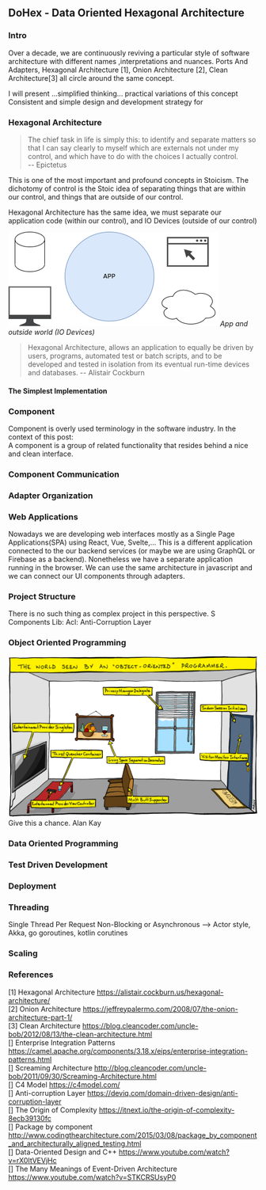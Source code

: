 ## DoHex - Data Oriented Hexagonal Architecture 

### Intro

Over a decade, we are continuously reviving a particular style of software architecture with different names ,interpretations and nuances. Ports And Adapters, Hexagonal Architecture [1], Onion Architecture [2], Clean Architecture[3] all circle around the same concept.  
 
I will present ...simplified thinking... practical variations of this concept
Consistent and simple design and development strategy for 
 
### Hexagonal Architecture  

> The chief task in life is simply this: to identify and separate matters so that I can say clearly to myself which are externals not under my control, and which have to do with the choices I actually control.  
> -- Epictetus

This is one of the most important and profound concepts in Stoicism. The dichotomy of control is the Stoic idea of separating things that are within our control, and things that are outside of our control.   

Hexagonal Architecture has the same idea, we must separate our application code (within our control), and IO Devices (outside of our control)  

![enter image description here](https://raw.githubusercontent.com/alicemunsal/dohex/master/diagrams/1-App.png)
*App and outside world (IO Devices)*  
  
> Hexagonal Architecture, allows an application to equally be driven by users, programs, automated test or batch scripts, and to be developed and tested in isolation from its eventual run-time devices and databases.
> -- Alistair Cockburn  

#### The Simplest Implementation


### Component 

Component is overly used terminology in the software industry. In the context of this post:  
A component is a group of related functionality that resides behind a nice and clean interface. 



### Component Communication

### Adapter Organization

### Web Applications

Nowadays we are developing web interfaces mostly as a Single Page Applications(SPA) using React, Vue, Svelte,... This is a different application connected to the our backend services (or maybe we are using GraphQL or Firebase as a backend). Nonetheless we have a separate application running in the browser. We can use the same architecture in javascript and we can connect our UI components through adapters.

### Project Structure
There is no such thing as complex project in this perspective. S
Components
Lib: 
Acl: Anti-Corruption Layer 

### Object Oriented Programming
![OO Programmer](https://raw.githubusercontent.com/alicemunsal/dohex/master/diagrams/ooprogrammer.png)
Give this a chance.
Alan Kay 

### Data Oriented Programming

### Test Driven Development

### Deployment


### Threading
Single Thread Per Request
Non-Blocking or Asynchronous  --> Actor style, Akka, go goroutines, kotlin corutines

### Scaling

### References
[1] Hexagonal Architecture https://alistair.cockburn.us/hexagonal-architecture/  
[2] Onion Architecture https://jeffreypalermo.com/2008/07/the-onion-architecture-part-1/  
[3] Clean Architecture https://blog.cleancoder.com/uncle-bob/2012/08/13/the-clean-architecture.html  
[] Enterprise Integration Patterns https://camel.apache.org/components/3.18.x/eips/enterprise-integration-patterns.html  
[] Screaming Architecture http://blog.cleancoder.com/uncle-bob/2011/09/30/Screaming-Architecture.html  
[] C4 Model https://c4model.com/  
[] Anti-corruption Layer https://deviq.com/domain-driven-design/anti-corruption-layer  
[] The Origin of Complexity https://itnext.io/the-origin-of-complexity-8ecb39130fc  
[] Package by component http://www.codingthearchitecture.com/2015/03/08/package_by_component_and_architecturally_aligned_testing.html  
[] Data-Oriented Design and C++ https://www.youtube.com/watch?v=rX0ItVEVjHc  
[] The Many Meanings of Event-Driven Architecture https://www.youtube.com/watch?v=STKCRSUsyP0  


<!--stackedit_data:
eyJoaXN0b3J5IjpbNzA2ODQzNjg3LDE4MDMyNjQ3NTksMTU3MD
c5MTgxMSwtMTc0MDAyMDQ4NywtMTE0MjM2NzczMiwxOTMxNDI1
OTk0LDY3NTYwMTI3MSwxNTQ2NTQzMDExLDkwNTcyMTcwOCw1OT
YxNTM3NDksMTI3NjM0NTg2LC0xNjA0NTU3NjU5LDIwOTk0NTEx
OTYsMTY0NzIwNzM4NCwtNzAzNDIxNjM1LDE2MzI4NTE4NzIsLT
c3NzcyMzc1MSwtMTEyODYwNzE1Myw0MTAwMzA2MDksLTEzNTYz
MTcyNDddfQ==
-->